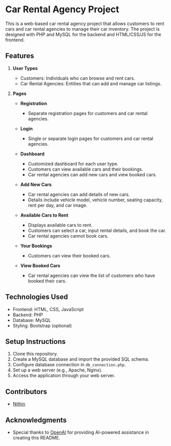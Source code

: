 # Car Rental Agency Project

This is a web-based car rental agency project that allows customers to rent cars and car rental agencies to manage their car inventory. The project is designed with PHP and MySQL for the backend and HTML/CSS/JS for the frontend.

## Features

1. **User Types**
   - Customers: Individuals who can browse and rent cars.
   - Car Rental Agencies: Entities that can add and manage car listings.

2. **Pages**

   - **Registration**
     - Separate registration pages for customers and car rental agencies.

   - **Login**
     - Single or separate login pages for customers and car rental agencies.

   - **Dashboard**
     - Customized dashboard for each user type.
     - Customers can view available cars and their bookings.
     - Car rental agencies can add new cars and view booked cars.

   - **Add New Cars**
     - Car rental agencies can add details of new cars.
     - Details include vehicle model, vehicle number, seating capacity, rent per day, and car image.

   - **Available Cars to Rent**
     - Displays available cars to rent.
     - Customers can select a car, input rental details, and book the car.
     - Car rental agencies cannot book cars.

   - **Your Bookings**
     - Customers can view their booked cars.

   - **View Booked Cars**
     - Car rental agencies can view the list of customers who have booked their cars.

## Technologies Used

- Frontend: HTML, CSS, JavaScript
- Backend: PHP
- Database: MySQL
- Styling: Bootstrap (optional)

## Setup Instructions

1. Clone this repository.
2. Create a MySQL database and import the provided SQL schema.
3. Configure database connection in `db_connection.php`.
4. Set up a web server (e.g., Apache, Nginx).
5. Access the application through your web server.


## Contributors

- [Nithin](https://github.com/nithin3q)

## Acknowledgments

- Special thanks to [OpenAI](https://www.openai.com/) for providing AI-powered assistance in creating this README.

